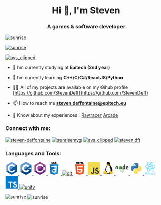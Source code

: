 <h1 align="center">Hi 👋, I'm Steven</h1>
<h3 align="center">A games & software developer</h3>

<p align="left"> <img src="https://komarev.com/ghpvc/?username=sunrise&label=Profile%20views&color=0e75b6&style=flat" alt="sunrise"> </p>

<p align="left"> <a href="https://github.com/StevenDeff/"><img src="https://avatars.githubusercontent.com/u/114510644?v=4" alt="sunrise" width=176 height=176//></a> </p>

<p align="left"> <a href="https://twitter.com/avs_clipped" target="blank"><img src="https://img.shields.io/twitter/follow/avs_clipped?logo=twitter&style=for-the-badge" alt="avs_clipped" /></a> </p>

- 🔭 I’m currently studying at **Epitech (2nd year)**

- 🌱 I’m currently learning **C++/C/C#/ReactJS/Python**

- 👨‍💻 All of my projects are available on my Gihub profile [https://github.com/StevenDeff](https://github.com/StevenDeff)

- 📫 How to reach me **steven.deffontaine@epitech.eu**

- 📄 Know about my experiences :
<a href="https://github.com/StevenDeff/Epitech-Raytracer">Raytracer</a>
<a href="https://github.com/StevenDeff/Epitech-Arcade">Arcade</a>

<h3 align="left">Connect with me:</h3>
<p align="left">
<a href="https://linkedin.com/in/steven-deffontaine" target="blank"><img align="center" src="https://raw.githubusercontent.com/rahuldkjain/github-profile-readme-generator/master/src/images/icons/Social/linked-in-alt.svg" alt="steven-deffontaine" height="30" width="40" /></a>
<a href="https://discord.gg/sunrisemyg" target="blank"><img align="center" src="https://raw.githubusercontent.com/rahuldkjain/github-profile-readme-generator/master/src/images/icons/Social/discord.svg" alt="sunrisemyg" height="30" width="40" /></a>
<a href="https://twitter.com/avs_clipped" target="blank"><img align="center" src="https://raw.githubusercontent.com/rahuldkjain/github-profile-readme-generator/master/src/images/icons/Social/twitter.svg" alt="avs_clipped" height="30" width="40" /></a>
<a href="https://instagram.com/steven.dft" target="blank"><img align="center" src="https://raw.githubusercontent.com/rahuldkjain/github-profile-readme-generator/master/src/images/icons/Social/instagram.svg" alt="steven.dft" height="30" width="40" /></a>
</p>

<h3 align="left">Languages and Tools:</h3>
<p align="left"> <a href="https://www.cprogramming.com/" target="_blank" rel="noreferrer"> <img src="https://raw.githubusercontent.com/devicons/devicon/master/icons/c/c-original.svg" alt="c" width="40" height="40"/> </a> <a href="https://www.w3schools.com/cpp/" target="_blank" rel="noreferrer"> <img src="https://raw.githubusercontent.com/devicons/devicon/master/icons/cplusplus/cplusplus-original.svg" alt="cplusplus" width="40" height="40"/> </a> <a href="https://www.w3schools.com/cs/" target="_blank" rel="noreferrer"> <img src="https://raw.githubusercontent.com/devicons/devicon/master/icons/csharp/csharp-original.svg" alt="csharp" width="40" height="40"/> </a> <a href="https://www.w3schools.com/css/" target="_blank" rel="noreferrer"> <img src="https://raw.githubusercontent.com/devicons/devicon/master/icons/css3/css3-original-wordmark.svg" alt="css3" width="40" height="40"/> </a> <a href="https://git-scm.com/" target="_blank" rel="noreferrer"> <img src="https://www.vectorlogo.zone/logos/git-scm/git-scm-icon.svg" alt="git" width="40" height="40"/> </a> <a href="https://www.w3.org/html/" target="_blank" rel="noreferrer"> <img src="https://raw.githubusercontent.com/devicons/devicon/master/icons/html5/html5-original-wordmark.svg" alt="html5" width="40" height="40"/> </a> <a href="https://developer.mozilla.org/en-US/docs/Web/JavaScript" target="_blank" rel="noreferrer"> <img src="https://raw.githubusercontent.com/devicons/devicon/master/icons/javascript/javascript-original.svg" alt="javascript" width="40" height="40"/> </a> <a href="https://www.linux.org/" target="_blank" rel="noreferrer"> <img src="https://raw.githubusercontent.com/devicons/devicon/master/icons/linux/linux-original.svg" alt="linux" width="40" height="40"/> </a> <a href="https://nodejs.org" target="_blank" rel="noreferrer"> <img src="https://raw.githubusercontent.com/devicons/devicon/master/icons/nodejs/nodejs-original-wordmark.svg" alt="nodejs" width="40" height="40"/> </a> <a href="https://www.python.org" target="_blank" rel="noreferrer"> <img src="https://raw.githubusercontent.com/devicons/devicon/master/icons/python/python-original.svg" alt="python" width="40" height="40"/> </a> <a href="https://reactjs.org/" target="_blank" rel="noreferrer"> <img src="https://raw.githubusercontent.com/devicons/devicon/master/icons/react/react-original-wordmark.svg" alt="react" width="40" height="40"/> </a> <a href="https://www.typescriptlang.org/" target="_blank" rel="noreferrer"> <img src="https://raw.githubusercontent.com/devicons/devicon/master/icons/typescript/typescript-original.svg" alt="typescript" width="40" height="40"/> </a> <a href="https://unity.com/" target="_blank" rel="noreferrer"> <img src="https://www.vectorlogo.zone/logos/unity3d/unity3d-icon.svg" alt="unity" width="40" height="40"/> </a> </p>

<p><img align="left" src="https://github-readme-stats.vercel.app/api/top-langs?username=sunrise&show_icons=true&locale=en&layout=compact" alt="sunrise" /></p>

<p>&nbsp;<img align="center" src="https://github-readme-stats.vercel.app/api?username=sunrise&show_icons=true&locale=en" alt="sunrise" /></p>
